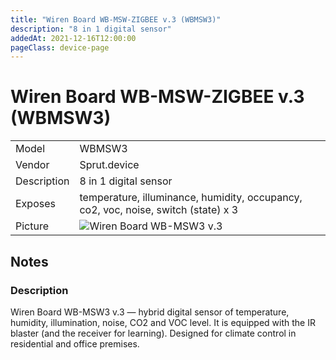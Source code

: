 ```yaml
---
title: "Wiren Board WB-MSW-ZIGBEE v.3 (WBMSW3)"
description: "8 in 1 digital sensor"
addedAt: 2021-12-16T12:00:00
pageClass: device-page
---
```



# Wiren Board WB-MSW-ZIGBEE v.3 (WBMSW3)

|     |     |
|-----|-----|
| Model | WBMSW3  |
| Vendor  | Sprut.device  |
| Description | 8 in 1 digital sensor  |
| Exposes | temperature, illuminance, humidity, occupancy, co2, voc, noise, switch (state) x 3 |
| Picture | ![Wiren Board WB-MSW3 v.3](https://www.zigbee2mqtt.io/images/devices/WBMSW3.jpg) |


<!-- Notes BEGIN: You can edit here. Add "## Notes" headline if not already present. -->
## Notes

### Description
Wiren Board WB-MSW3 v.3 — hybrid digital sensor of temperature, humidity, illumination, noise, CO2 and VOC level. It is equipped with the IR blaster (and the receiver for learning). Designed for climate control in residential and office premises.
<!-- Notes END: Do not edit below this line -->
